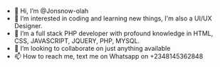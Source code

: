 - 👋 Hi, I’m @Jonsnow-olah
- 👀 I’m interested in coding and learning new things, I'm also a UI/UX Designer.
- 🌱 I’m a full stack PHP developer with profound knowledge in HTML, CSS, JAVASCRIPT, JQUERY, PHP, MYSQL.
- 💞️ I’m looking to collaborate on just anything available
- 📫 How to reach me, text me on Whatsapp on +2348145362848

<!---
Jonsnow-olah/Jonsnow-olah is a ✨ special ✨ repository because its `README.md` (this file) appears on your GitHub profile.
You can click the Preview link to take a look at your changes.
--->
